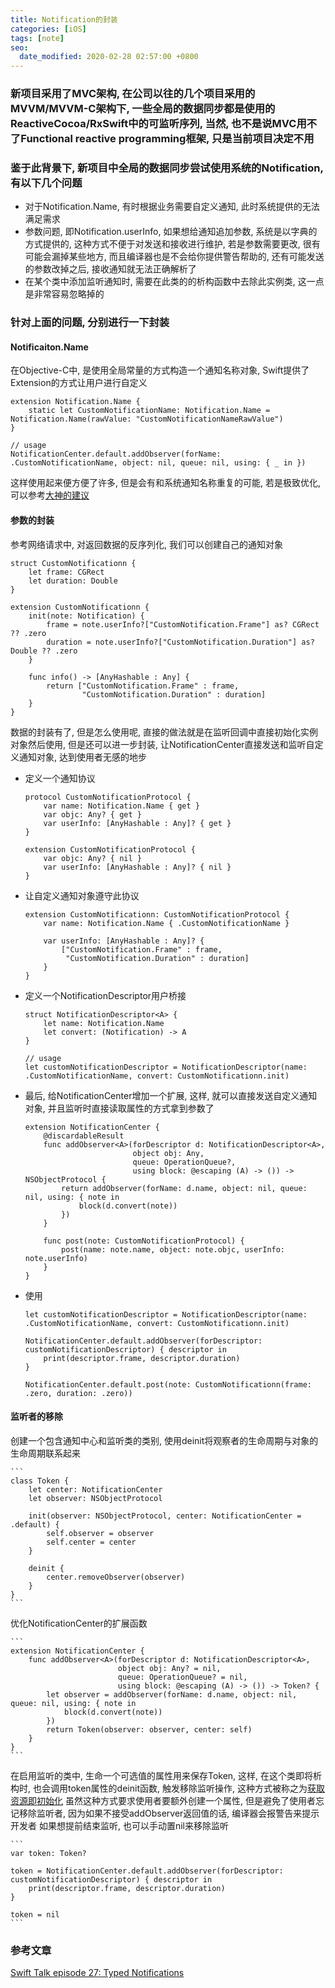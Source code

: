 ```yaml
---
title: Notification的封装
categories: [iOS]
tags: [note]
seo:
  date_modified: 2020-02-28 02:57:00 +0800
---
```


### 新项目采用了MVC架构, 在公司以往的几个项目采用的MVVM/MVVM-C架构下, 一些全局的数据同步都是使用的ReactiveCocoa/RxSwift中的可监听序列, 当然, 也不是说MVC用不了Functional reactive programming框架, 只是当前项目决定不用

### 鉴于此背景下, 新项目中全局的数据同步尝试使用系统的Notification, 有以下几个问题
* 对于Notification.Name, 有时根据业务需要自定义通知, 此时系统提供的无法满足需求
* 参数问题, 即Notification.userInfo, 如果想给通知追加参数, 系统是以字典的方式提供的, 这种方式不便于对发送和接收进行维护, 若是参数需要更改, 很有可能会漏掉某些地方, 而且编译器也是不会给你提供警告帮助的, 还有可能发送的参数改掉之后, 接收通知就无法正确解析了
* 在某个类中添加监听通知时, 需要在此类的的析构函数中去除此实例类, 这一点是非常容易忽略掉的

### 针对上面的问题, 分别进行一下封装
#### Notificaiton.Name
在Objective-C中, 是使用全局常量的方式构造一个通知名称对象, Swift提供了Extension的方式让用户进行自定义

```
extension Notification.Name {    
    static let CustomNotificationName: Notification.Name = Notification.Name(rawValue: "CustomNotificationNameRawValue")
}

// usage
NotificationCenter.default.addObserver(forName: .CustomNotificationName, object: nil, queue: nil, using: { _ in })
```
这样使用起来便方便了许多, 但是会有和系统通知名称重复的可能, 若是极致优化, 可以参考[大神的建议](https://www.jianshu.com/p/105f6b133bd2)

#### 参数的封装
参考网络请求中, 对返回数据的反序列化, 我们可以创建自己的通知对象

```
struct CustomNotificationn {
    let frame: CGRect
    let duration: Double
}

extension CustomNotificationn {
    init(note: Notification) {
        frame = note.userInfo?["CustomNotification.Frame"] as? CGRect ?? .zero
        duration = note.userInfo?["CustomNotification.Duration"] as? Double ?? .zero
    }
    
    func info() -> [AnyHashable : Any] {
        return ["CustomNotification.Frame" : frame,
                "CustomNotification.Duration" : duration]
    }
}
```
数据的封装有了, 但是怎么使用呢, 直接的做法就是在监听回调中直接初始化实例对象然后使用, 但是还可以进一步封装, 让NotificationCenter直接发送和监听自定义通知对象, 达到使用者无感的地步

* 定义一个通知协议

	```
	protocol CustomNotificationProtocol {
	    var name: Notification.Name { get }
	    var objc: Any? { get }
	    var userInfo: [AnyHashable : Any]? { get }
	}
	
	extension CustomNotificationProtocol {
	    var objc: Any? { nil }
	    var userInfo: [AnyHashable : Any]? { nil }
	}
	```
* 让自定义通知对象遵守此协议

	```
	extension CustomNotificationn: CustomNotificationProtocol {
	    var name: Notification.Name { .CustomNotificationName }
	    
	    var userInfo: [AnyHashable : Any]? {
	        ["CustomNotification.Frame" : frame,
	         "CustomNotification.Duration" : duration]
	    }
	}
	```

* 定义一个NotificationDescriptor用户桥接

	```
	struct NotificationDescriptor<A> {
	    let name: Notification.Name
	    let convert: (Notification) -> A
	}
	
	// usage
	let customNotificationDescriptor = NotificationDescriptor(name: .CustomNotificationName, convert: CustomNotificationn.init)
	```
* 最后, 给NotificationCenter增加一个扩展, 这样, 就可以直接发送自定义通知对象, 并且监听时直接读取属性的方式拿到参数了

	```
	extension NotificationCenter {
	    @discardableResult
	    func addObserver<A>(forDescriptor d: NotificationDescriptor<A>,
	                        object obj: Any,
	                        queue: OperationQueue?,
	                        using block: @escaping (A) -> ()) -> NSObjectProtocol {
	        return addObserver(forName: d.name, object: nil, queue: nil, using: { note in
	            block(d.convert(note))
	        })
	    }
	    
	    func post(note: CustomNotificationProtocol) {
	        post(name: note.name, object: note.objc, userInfo: note.userInfo)
	    }
	}
	```
* 使用

	```
	let customNotificationDescriptor = NotificationDescriptor(name: .CustomNotificationName, convert: CustomNotificationn.init)
	
	NotificationCenter.default.addObserver(forDescriptor: customNotificationDescriptor) { descriptor in
	    print(descriptor.frame, descriptor.duration)
	}
	
	NotificationCenter.default.post(note: CustomNotificationn(frame: .zero, duration: .zero))
	```

#### 监听者的移除
创建一个包含通知中心和监听类的类别, 使用deinit将观察者的生命周期与对象的生命周期联系起来

	```
	class Token {
	    let center: NotificationCenter
	    let observer: NSObjectProtocol
	    
	    init(observer: NSObjectProtocol, center: NotificationCenter = .default) {
	        self.observer = observer
	        self.center = center
	    }
	    
	    deinit {
	        center.removeObserver(observer)
	    }
	}
	```
优化NotificationCenter的扩展函数

	```
	extension NotificationCenter {
	    func addObserver<A>(forDescriptor d: NotificationDescriptor<A>,
	                        object obj: Any? = nil,
	                        queue: OperationQueue? = nil,
	                        using block: @escaping (A) -> ()) -> Token? {
	        let observer = addObserver(forName: d.name, object: nil, queue: nil, using: { note in
	            block(d.convert(note))
	        })
	        return Token(observer: observer, center: self)
	    }
	}
	```
在启用监听的类中, 生命一个可选值的属性用来保存Token, 这样, 在这个类即将析构时, 也会调用token属性的deinit函数, 触发移除监听操作, 这种方式被称之为[获取资源即初始化](https://en.wikipedia.org/wiki/Resource_acquisition_is_initialization)
虽然这种方式要求使用者要额外创建一个属性, 但是避免了使用者忘记移除监听者, 因为如果不接受addObserver返回值的话, 编译器会报警告来提示开发者
如果想提前结束监听, 也可以手动置nil来移除监听

	```
	var token: Token?
	
	token = NotificationCenter.default.addObserver(forDescriptor: customNotificationDescriptor) { descriptor in
	    print(descriptor.frame, descriptor.duration)
	}
	
	token = nil
	```

### 参考文章
[Swift Talk episode 27: Typed Notifications](https://talk.objc.io/episodes/S01E27-typed-notifications-part-1)